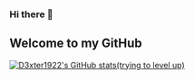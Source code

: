 ### Hi there 👋
## Welcome to my GitHub
<!--
**D3xter1922/D3xter1922** is a ✨ _special_ ✨ repository because its `README.md` (this file) appears on your GitHub profile.
-->


[![D3xter1922's GitHub stats(trying to level up)](https://github-readme-stats.vercel.app/api?username=D3xter1922)](https://github.com/anuraghazra/github-readme-stats)
